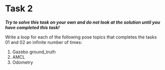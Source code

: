 # Task 2

***Try to solve this task on your own and do not look at the solution until you have completed this task!***

Write a loop for each of the following pose topics that completes the tasks 01 and 02 an infinite number of times:
1. Gazebo ground_truth
2. AMCL 
3. Odometry
